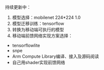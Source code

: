 持续更新中：
1. 模型选择：mobilenet 224*224 1.0
2. 模型迁移训练：tensorflow
3. 转换为移动端可执行的模型
4. 移动端前馈网络实现方案选择：
 * tensorflowlite
 * snpe
 * Arm Compute Library编译、接入及源码阅读
 * 自己用shader实现前馈网络
